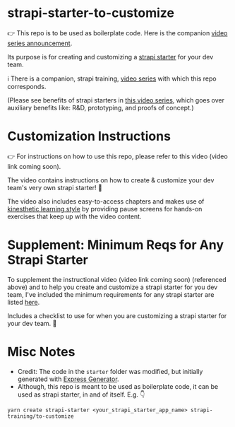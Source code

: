 # strapi-starter-to-customize

👉 This repo is to be used as boilerplate code.  Here is the companion [video series announcement](https://twitter.com/monico_moreno/status/1386834033179602946). 

Its purpose is for creating and customizing a [strapi starter](https://strapi.io/blog/announcing-the-strapi-starter-cli) for your dev team.

ℹ️  There is a companion, strapi training, [video series](https://twitter.com/monico_moreno/status/1386834033179602946) with which this repo corresponds.

(Please see benefits of strapi starters in [this video series](https://strapi.training/videos/intro-to-auxiliary-benefits-to-strapi-starters), which goes over auxiliary benefits like: R&D, prototyping, and proofs of concept.)

# Customization Instructions

👉 For instructions on how to use this repo, please refer to this video (video link coming soon).

The video contains instructions on how to create & customize your dev team's very own strapi starter!  🙌

The video also includes easy-to-access chapters and makes use of [kinesthetic learning style](https://en.wikipedia.org/wiki/Kinesthetic_learning) by providing pause screens for hands-on exercises that keep up with the video content.

# Supplement: Minimum Reqs for Any Strapi Starter
To supplement the instructional video (video link coming soon) (referenced above) and to help you create and customize a strapi starter for you dev team, I've included the minimum requirements for any strapi starter are listed [here](minimum-requirements-for-a-strapi-starter.md).

Includes a checklist to use for when you are customizing a strapi starter for your dev team. 🙌

# Misc Notes
* Credit: The code in the `starter` folder was modified, but initially generated with [Express Generator](https://www.npmjs.com/package/express-generator).
* Although, this repo is meant to be used as boilerplate code, it can be used as strapi starter, in and of itself.  E.g. 👇

```
yarn create strapi-starter <your_strapi_starter_app_name> strapi-training/to-customize
```
